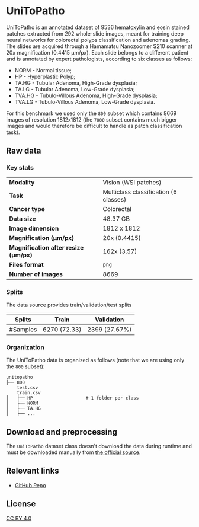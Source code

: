 # UniToPatho


UniToPatho is an annotated dataset of 9536 hematoxylin and eosin stained patches extracted from 292 whole-slide images, meant for training deep neural networks for colorectal polyps classification and adenomas grading. The slides are acquired through a Hamamatsu Nanozoomer S210 scanner at 20x magnification (0.4415 μm/px). Each slide belongs to a different patient and is annotated by expert pathologists, according to six classes as follows:

- NORM - Normal tissue;
- HP - Hyperplastic Polyp;
- TA.HG - Tubular Adenoma, High-Grade dysplasia;
- TA.LG - Tubular Adenoma, Low-Grade dysplasia;
- TVA.HG - Tubulo-Villous Adenoma, High-Grade dysplasia;
- TVA.LG - Tubulo-Villous Adenoma, Low-Grade dysplasia.

For this benchmark we used only the `800` subset which contains 8669 images of resolution 1812x1812 (the `7000` subset contains much bigger images and would therefore be difficult to handle as patch classification task).

## Raw data

### Key stats

|                                |                             |
|--------------------------------|-----------------------------|
| **Modality**                   | Vision (WSI patches)        |
| **Task**                       | Multiclass classification (6 classes) |
| **Cancer type**                | Colorectal                  |
| **Data size**                  | 48.37 GB                    |
| **Image dimension**            | 1812 x 1812                 |
| **Magnification (μm/px)**      | 20x (0.4415)                |
| **Magnification after resize (μm/px)**      | 162x (3.57)    |
| **Files format**               | `png`                       |
| **Number of images**           | 8669                        |


### Splits

The data source provides train/validation/test splits

| Splits | Train          | Validation    |
|----------|--------------|---------------|
| #Samples | 6270 (72.33) | 2399 (27.67%) |


### Organization

The UniToPatho data is organized as follows (note that we are using only the `800` subset):

```
unitopatho
├── 800
    test.csv
    train.csv
│   ├── HP                    # 1 folder per class 
│   ├── NORM
│   ├── TA.HG
│   ├── ...
```


## Download and preprocessing
The `UniToPatho` dataset class doesn't download the data during runtime and must be downloaded manually from [the official source](https://ieee-dataport.org/open-access/unitopatho).

## Relevant links

* [GitHub Repo](https://github.com/EIDOSLAB/UNITOPATHO)

## License

[CC BY 4.0](https://creativecommons.org/licenses/by/4.0/)
